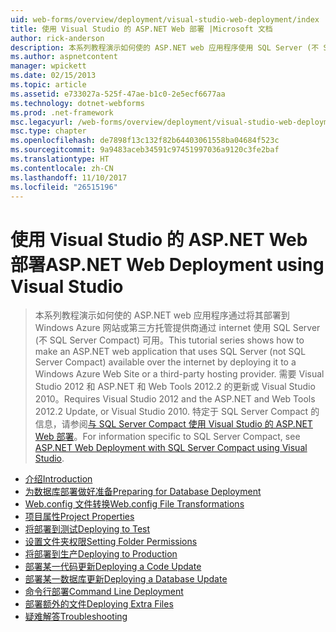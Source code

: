 ```yaml
---
uid: web-forms/overview/deployment/visual-studio-web-deployment/index
title: 使用 Visual Studio 的 ASP.NET Web 部署 |Microsoft 文档
author: rick-anderson
description: 本系列教程演示如何使的 ASP.NET web 应用程序使用 SQL Server (不 SQL Server Compact) 可通过 internet 通过将其部署 t...
ms.author: aspnetcontent
manager: wpickett
ms.date: 02/15/2013
ms.topic: article
ms.assetid: e733027a-525f-47ae-b1c0-2e5ecf6677aa
ms.technology: dotnet-webforms
ms.prod: .net-framework
msc.legacyurl: /web-forms/overview/deployment/visual-studio-web-deployment
msc.type: chapter
ms.openlocfilehash: de7898f13c132f82b64403061558ba04684f523c
ms.sourcegitcommit: 9a9483aceb34591c97451997036a9120c3fe2baf
ms.translationtype: HT
ms.contentlocale: zh-CN
ms.lasthandoff: 11/10/2017
ms.locfileid: "26515196"
---
```

<a name="aspnet-web-deployment-using-visual-studio"></a><span data-ttu-id="9fd1d-103">使用 Visual Studio 的 ASP.NET Web 部署</span><span class="sxs-lookup"><span data-stu-id="9fd1d-103">ASP.NET Web Deployment using Visual Studio</span></span>
====================
> <span data-ttu-id="9fd1d-104">本系列教程演示如何使的 ASP.NET web 应用程序通过将其部署到 Windows Azure 网站或第三方托管提供商通过 internet 使用 SQL Server (不 SQL Server Compact) 可用。</span><span class="sxs-lookup"><span data-stu-id="9fd1d-104">This tutorial series shows how to make an ASP.NET web application that uses SQL Server (not SQL Server Compact) available over the internet by deploying it to a Windows Azure Web Site or a third-party hosting provider.</span></span> <span data-ttu-id="9fd1d-105">需要 Visual Studio 2012 和 ASP.NET 和 Web Tools 2012.2 的更新或 Visual Studio 2010。</span><span class="sxs-lookup"><span data-stu-id="9fd1d-105">Requires Visual Studio 2012 and the ASP.NET and Web Tools 2012.2 Update, or Visual Studio 2010.</span></span> <span data-ttu-id="9fd1d-106">特定于 SQL Server Compact 的信息，请参阅[与 SQL Server Compact 使用 Visual Studio 的 ASP.NET Web 部署](../../older-versions-getting-started/deployment-to-a-hosting-provider/deployment-to-a-hosting-provider-introduction-1-of-12.md)。</span><span class="sxs-lookup"><span data-stu-id="9fd1d-106">For information specific to SQL Server Compact, see [ASP.NET Web Deployment with SQL Server Compact using Visual Studio](../../older-versions-getting-started/deployment-to-a-hosting-provider/deployment-to-a-hosting-provider-introduction-1-of-12.md).</span></span>


- [<span data-ttu-id="9fd1d-107">介绍</span><span class="sxs-lookup"><span data-stu-id="9fd1d-107">Introduction</span></span>](introduction.md)
- [<span data-ttu-id="9fd1d-108">为数据库部署做好准备</span><span class="sxs-lookup"><span data-stu-id="9fd1d-108">Preparing for Database Deployment</span></span>](preparing-databases.md)
- [<span data-ttu-id="9fd1d-109">Web.config 文件转换</span><span class="sxs-lookup"><span data-stu-id="9fd1d-109">Web.config File Transformations</span></span>](web-config-transformations.md)
- [<span data-ttu-id="9fd1d-110">项目属性</span><span class="sxs-lookup"><span data-stu-id="9fd1d-110">Project Properties</span></span>](project-properties.md)
- [<span data-ttu-id="9fd1d-111">将部署到测试</span><span class="sxs-lookup"><span data-stu-id="9fd1d-111">Deploying to Test</span></span>](deploying-to-iis.md)
- [<span data-ttu-id="9fd1d-112">设置文件夹权限</span><span class="sxs-lookup"><span data-stu-id="9fd1d-112">Setting Folder Permissions</span></span>](setting-folder-permissions.md)
- [<span data-ttu-id="9fd1d-113">将部署到生产</span><span class="sxs-lookup"><span data-stu-id="9fd1d-113">Deploying to Production</span></span>](deploying-to-production.md)
- [<span data-ttu-id="9fd1d-114">部署某一代码更新</span><span class="sxs-lookup"><span data-stu-id="9fd1d-114">Deploying a Code Update</span></span>](deploying-a-code-update.md)
- [<span data-ttu-id="9fd1d-115">部署某一数据库更新</span><span class="sxs-lookup"><span data-stu-id="9fd1d-115">Deploying a Database Update</span></span>](deploying-a-database-update.md)
- [<span data-ttu-id="9fd1d-116">命令行部署</span><span class="sxs-lookup"><span data-stu-id="9fd1d-116">Command Line Deployment</span></span>](command-line-deployment.md)
- [<span data-ttu-id="9fd1d-117">部署额外的文件</span><span class="sxs-lookup"><span data-stu-id="9fd1d-117">Deploying Extra Files</span></span>](deploying-extra-files.md)
- [<span data-ttu-id="9fd1d-118">疑难解答</span><span class="sxs-lookup"><span data-stu-id="9fd1d-118">Troubleshooting</span></span>](troubleshooting.md)
